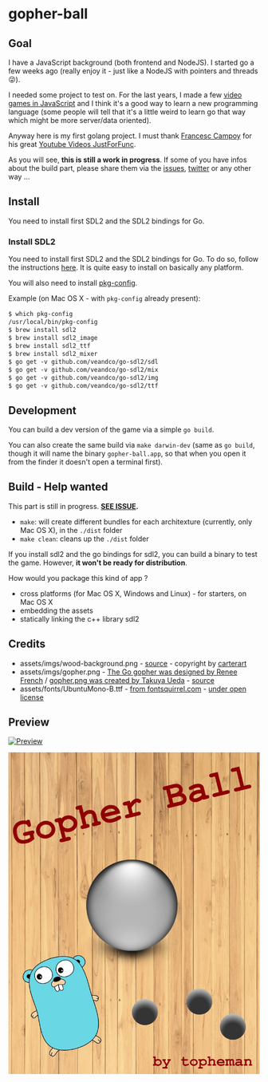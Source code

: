 gopher-ball
===========

## Goal

I have a JavaScript background (both frontend and NodeJS). I started go a few weeks ago (really enjoy it - just like a NodeJS with pointers and threads 😜).

I needed some project to test on. For the last years, I made a few [video games in JavaScript](http://dev.topheman.com/my-projects/) and I think it's a good way to learn a new programming language (some people will tell that it's a little weird to learn go that way which might be more server/data oriented).

Anyway here is my first golang project. I must thank [Francesc Campoy](https://github.com/campoy) for his great [Youtube Videos JustForFunc](https://youtu.be/aYkxFbd6luY?list=PL64wiCrrxh4Jisi7OcCJIUpguV_f5jGnZ).

As you will see, **this is still a work in progress**. If some of you have infos about the build part, please share them via the [issues](https://github.com/topheman/gopher-ball/issues), [twitter](https://twitter.com/topheman) or any other way ...

## Install

You need to install first SDL2 and the SDL2 bindings for Go.

### Install SDL2

You need to install first SDL2 and the SDL2 bindings for Go. To do so, follow the instructions [here](https://github.com/veandco/go-sdl2).
It is quite easy to install on basically any platform.

You will also need to install [pkg-config](https://en.wikipedia.org/wiki/Pkg-config).

Example (on Mac OS X - with `pkg-config` already present):

```shell
$ which pkg-config
/usr/local/bin/pkg-config
$ brew install sdl2
$ brew install sdl2_image
$ brew install sdl2_ttf
$ brew install sdl2_mixer
$ go get -v github.com/veandco/go-sdl2/sdl
$ go get -v github.com/veandco/go-sdl2/mix
$ go get -v github.com/veandco/go-sdl2/img
$ go get -v github.com/veandco/go-sdl2/ttf
```

## Development

You can build a dev version of the game via a simple `go build`.

You can also create the same build via `make darwin-dev` (same as `go build`, though it will name the binary `gopher-ball.app`, so that when you open it from the finder it doesn't open a terminal first).

## Build - Help wanted

This part is still in progress. **[SEE ISSUE](https://github.com/topheman/gopher-ball/issues/2).**

* `make`: will create different bundles for each architexture (currently, only Mac OS X), in the `./dist` folder
* `make clean`: cleans up the `./dist` folder

If you install sdl2 and the go bindings for sdl2, you can build a binary to test the game. However, **it won't be ready for distribution**.

How would you package this kind of app ?

- cross platforms (for Mac OS X, Windows and Linux) - for starters, on Mac OS X
- embedding the assets
- statically linking the c++ library sdl2

## Credits

- assets/imgs/wood-background.png - [source](https://fr.vecteezy.com/art-vectoriel/133727-vector-wood-planks-background) - copyright by [carterart](https://fr.vecteezy.com/membres/carterart)
- assets/imgs/gopher.png - [The Go gopher was designed by Renee French](http://reneefrench.blogspot.com/) / [gopher.png was created by Takuya Ueda](https://twitter.com/tenntenn) - [source](https://github.com/golang-samples)
- assets/fonts/UbuntuMono-B.ttf - [from fontsquirrel.com](https://www.fontsquirrel.com/fonts/ubuntu-mono) - [under open license](http://font.ubuntu.com/ufl/)

## Preview

[![Preview](http://i.imgur.com/Y1bT6Du.gif)](http://i.imgur.com/Y1bT6Du.gif)

[![Preview](https://raw.githubusercontent.com/topheman/gopher-ball/master/assets/imgs/splashScreen.jpg)](http://i.imgur.com/Y1bT6Du.gif)